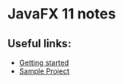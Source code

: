 # JavaFX 11 notes


## Useful links:

* [Getting started](https://openjfx.io/openjfx-docs)
* [Sample Project](https://github.com/openjfx/samples/blob/master/IDE/NetBeans/Non-Modular/Maven)
